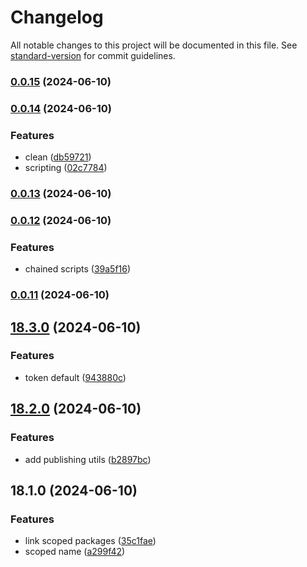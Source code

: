# Changelog

All notable changes to this project will be documented in this file. See [standard-version](https://github.com/conventional-changelog/standard-version) for commit guidelines.

### [0.0.15](https://github.com/AlbertoBasalo/ws-ui/compare/v0.0.14...v0.0.15) (2024-06-10)

### [0.0.14](https://github.com/AlbertoBasalo/ws-ui/compare/v0.0.13...v0.0.14) (2024-06-10)


### Features

* clean ([db59721](https://github.com/AlbertoBasalo/ws-ui/commit/db5972156309d7d0da79860efa73323d1caea331))
* scripting ([02c7784](https://github.com/AlbertoBasalo/ws-ui/commit/02c778419b7273e2291c58547e98d3adc7ae6c10))

### [0.0.13](https://github.com/AlbertoBasalo/ws-ui/compare/v0.0.12...v0.0.13) (2024-06-10)

### [0.0.12](https://github.com/AlbertoBasalo/ws-ui/compare/v0.0.11...v0.0.12) (2024-06-10)


### Features

* chained scripts ([39a5f16](https://github.com/AlbertoBasalo/ws-ui/commit/39a5f16c1aafab34b2ff7799f6a398de800e5823))

### [0.0.11](https://github.com/AlbertoBasalo/ws-ui/compare/v18.3.0...v0.0.11) (2024-06-10)

## [18.3.0](https://github.com/AlbertoBasalo/ws-ui/compare/v0.0.10...v18.3.0) (2024-06-10)


### Features

* token default ([943880c](https://github.com/AlbertoBasalo/ws-ui/commit/943880c48dcc106e66399c61d248fd298036b771))

## [18.2.0](https://github.com/AlbertoBasalo/ws-ui/compare/v18.1.0...v18.2.0) (2024-06-10)


### Features

* add publishing utils ([b2897bc](https://github.com/AlbertoBasalo/ws-ui/commit/b2897bc80094c6d8f15257b68160240d1d35caa0))

## 18.1.0 (2024-06-10)


### Features

* link scoped packages ([35c1fae](https://github.com/AlbertoBasalo/ws-ui/commit/35c1faed998661c20c3136caaa59dc52dd5e59fb))
* scoped name ([a299f42](https://github.com/AlbertoBasalo/ws-ui/commit/a299f42b5f4d323cc856379ad7b6f588df0d743e))
